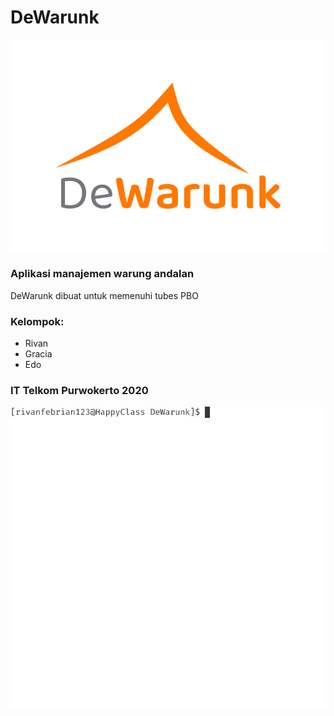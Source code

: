 # DeWarunk
![Logo DeWarunk](aset-logo.png)

### Aplikasi manajemen warung andalan

DeWarunk dibuat untuk memenuhi tubes PBO

### Kelompok:
* Rivan
* Gracia
* Edo

### IT Telkom Purwokerto 2020
![Demo DeWarunk](aset-demo.gif)
